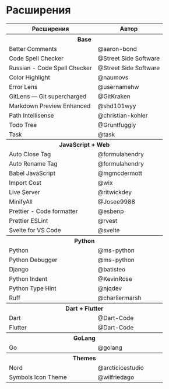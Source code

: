 # Расширения

<table>
    <tr>
        <th>Расширения</th>
        <th>Автор</th>
    </tr>
    <tr>
        <th colspan=2 align="center">
            Base
        </th>
    </tr>
    <tr>
        <td>
            Better Comments 
        </td>
        <td>
            @aaron-bond
        </td>
    </tr>
    <tr>
        <td>
            Code Spell Checker 
        </td>
        <td>
            @Street Side Software
        </td>
    </tr>
    <tr>
        <td>
            Russian - Code Spell Checker
        </td>
        <td>
            @Street Side Software
        </td>
    </tr>
    <tr>
        <td>
            Color Highlight 
        </td>
        <td>
            @naumovs
        </td>
    </tr>
    <tr>
        <td>
            Error Lens
        </td>
        <td>
            @usernamehw
        </td>
    </tr>
    <tr>
        <td>
            GitLens — Git supercharged
        </td>
        <td>
            @GitKraken
        </td>
    </tr>
    <tr>
        <td>
            Markdown Preview Enhanced
        </td>
        <td>
            @shd101wyy
        </td>
    </tr>
    <tr>
        <td>
            Path Intellisense
        </td>
        <td>
            @christian-kohler
        </td>
    </tr>
    <tr>
        <td>
            Todo Tree
        </td>
        <td>
            @Gruntfuggly
        </td>
    </tr>
    <tr>
        <td>Task</td>
        <td>@task</td>
    <tr>
    <tr>
        <th colspan=2 align="center">
            JavaScript + Web
        </th>
    </tr>
    <tr>
        <td>
            Auto Close Tag  
        </td>
        <td>
            @formulahendry
        </td>
    </tr>
    <tr>
        <td>
            Auto Rename Tag 
        </td>
        <td>
            @formulahendry
        </td>
    </tr>
    <tr>
        <td>
            Babel JavaScript
        </td>
        <td>
            @mgmcdermott
        </td>
    </tr>
    <tr>
        <td>
            Import Cost
        </td>
        <td>
            @wix
        </td>
    </tr>
    <tr>
        <td>
            Live Server 
        </td>
        <td>
            @ritwickdey
        </td>
    </tr>
    <tr>
        <td>
            MinifyAll
        </td>
        <td>
            @Josee9988
        </td>
    </tr>
    <tr>
        <td>
            Prettier - Code formatter 
        </td>
        <td>
            @esbenp
        </td>
    </tr>
    <tr>
        <td>
            Prettier ESLint
        </td>
        <td>
            @rvest
        </td>
    </tr>
    <tr>
        <td>
            Svelte for VS Code
        </td>
        <td>
            @svelte
        </td>
    </tr>
    <tr>
        <th colspan=2 align="center">
            Python
        </th>
    </tr>
    <tr>
        <td>
            Python
        </td>
        <td>
            @ms-python
        </td>
    </tr>
    <tr>
        <td>
            Python Debugger
        </td>
        <td>
            @ms-python
        </td>
    </tr>
    <tr>
        <td>
            Django
        </td>
        <td>
            @batisteo
        </td>
    </tr>
    <tr>
        <td>
            Python Indent
        </td>
        <td>
            @KevinRose
        </td>
    </tr>
    <tr>
        <td>
            Python Type Hint
        </td>
        <td>
            @njqdev
        </td>
    </tr>
    <tr>
        <td>
            Ruff
        </td>
        <td>
            @charliermarsh
        </td>
    </tr>
    <tr>
        <th colspan=2 align="center">
            Dart + Flutter
        </th>
    </tr>
    <tr>
        <td>
            Dart
        </td>
        <td>
            @Dart-Code
        </td>
    </tr>
    <tr>
        <td>
            Flutter
        </td>
        <td>
            @Dart-Code
        </td>
    </tr>
    <tr>
        <th colspan=2 align="senter">GoLang</th>
    </tr>
    <tr>
        <td>
            Go
        </td>
        <td>
            @golang
        </td>
    </tr>
    <tr>
        <th colspan=2 align="center">
            Themes
        </th>
    </tr>
    <tr>
        <td>
            Nord
        </td>
        <td>
            @arcticicestudio
        </td>
    </tr>
    <tr>
        <td>
            Symbols Icon Theme
        </td>
        <td>
            @wilfriedago
        </td>
    </tr>
</table>
